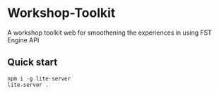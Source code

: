 # Workshop-Toolkit
A workshop toolkit web for smoothening the experiences in using FST Engine API


## Quick start

```
npm i -g lite-server
lite-server .
```
